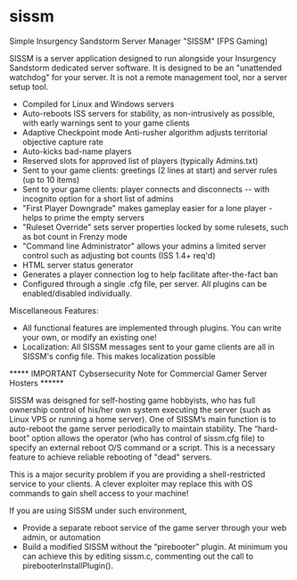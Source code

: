 # sissm
Simple Insurgency Sandstorm Server Manager "SISSM" (FPS Gaming)

SISSM is a server application designed to run alongside your Insurgency Sandstorm dedicated server software.  It is designed to be an "unattended watchdog" for your server.  It is not a remote management tool, nor a server setup tool.

*  Compiled for Linux and Windows servers
*  Auto-reboots ISS servers for stability, as non-intrusively as possible, with early warnings sent to your game clients
*  Adaptive Checkpoint mode Anti-rusher algorithm adjusts territorial objective capture rate
*  Auto-kicks bad-name players
*  Reserved slots for approved list of players (typically Admins.txt)
*  Sent to your game clients: greetings (2 lines at start) and server rules (up to 10 items)
*  Sent to your game clients: player connects and disconnects -- with incognito option for a short list of admins
*  "First Player Downgrade" makes gameplay easier for a lone player - helps to prime the empty servers
*  "Ruleset Override" sets server properties locked by some rulesets, such as bot count in Frenzy mode
*  "Command line Administrator" allows your admins a limited server control such as adjusting bot counts (ISS 1.4+ req'd)
*  HTML server status generator
*  Generates a player connection log to help facilitate after-the-fact ban
*  Configured through a single .cfg file, per server.  All plugins can be enabled/disabled individually.

Miscellaneous Features:

*  All functional features are implemented through plugins.  You can write your own, or modify an existing one!
*  Localization: All SISSM messages sent to your game clients are all in SISSM's config file.  This makes localization possible



***** IMPORTANT Cybsersecurity Note for Commercial Gamer Server Hosters ******

SISSM was deisgned for self-hosting game hobbyists, who has full ownership control of his/her own system executing the server (such as Linux VPS or running a home server).  One of SISSM’s main function is to auto-reboot the game server periodically to maintain stability.  The “hard-boot” option allows the operator (who has control of sissm.cfg file) to specify an external reboot O/S command or a script.  This is a necessary feature to achieve reliable rebooting of "dead" servers.

This is a major security problem if you are providing a shell-restricted service to your clients.   A clever exploiter may replace this with OS commands to gain shell access to your machine!

If you are using SISSM under such environment, 
*  Provide a separate reboot service of the game server through your web admin, or automation
*  Build a modified SISSM without the “pirebooter” plugin.  At minimum you can achieve this by editing sissm.c, commenting out the call to pirebooterInstallPlugin().




